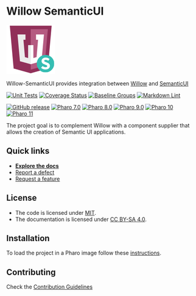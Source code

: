 # Willow SemanticUI

![Logo](assets/logos/128x128.png)

Willow-SemanticUI provides integration between [Willow](https://github.com/ba-st/Willow)
and [SemanticUI](https://semantic-ui.com/)

[![Unit Tests](https://github.com/ba-st/Willow-SemanticUI/actions/workflows/unit-tests.yml/badge.svg)](https://github.com/ba-st/Willow-SemanticUI/actions/workflows/unit-tests.yml/badge.svg)
[![Coverage Status](https://codecov.io/github/ba-st/Willow-SemanticUI/coverage.svg?branch=release-candidate)](https://codecov.io/gh/ba-st/Willow-SemanticUI/branch/release-candidate)
[![Baseline Groups](https://github.com/ba-st/Willow-SemanticUI/actions/workflows/loading-groups.yml/badge.svg)](https://github.com/ba-st/Willow-SemanticUI/actions/workflows/loading-groups.yml)
[![Markdown Lint](https://github.com/ba-st/Willow-SemanticUI/actions/workflows/markdown-lint.yml/badge.svg)](https://github.com/ba-st/Willow-SemanticUI/actions/workflows/markdown-lint.yml)

[![GitHub release](https://img.shields.io/github/release/ba-st/Willow-SemanticUI.svg)](https://github.com/ba-st/Willow-SemanticUI/releases/latest)
[![Pharo 7.0](https://img.shields.io/badge/Pharo-7.0-informational)](https://pharo.org)
[![Pharo 8.0](https://img.shields.io/badge/Pharo-8.0-informational)](https://pharo.org)
[![Pharo 9.0](https://img.shields.io/badge/Pharo-9.0-informational)](https://pharo.org)
[![Pharo 10](https://img.shields.io/badge/Pharo-10-informational)](https://pharo.org)
[![Pharo 11](https://img.shields.io/badge/Pharo-11-informational)](https://pharo.org)

The project goal is to complement Willow with a component supplier that allows
the creation of Semantic UI applications.

## Quick links

- [**Explore the docs**](docs/README.md)
- [Report a defect](https://github.com/ba-st/Willow-SemanticUI/issues/new?labels=Type%3A+Defect)
- [Request a feature](https://github.com/ba-st/Willow-SemanticUI/issues/new?labels=Type%3A+Feature)

## License

- The code is licensed under [MIT](LICENSE).
- The documentation is licensed under [CC BY-SA 4.0](http://creativecommons.org/licenses/by-sa/4.0/).

## Installation

To load the project in a Pharo image follow these [instructions](docs/how-to/how-to-load-in-pharo.md).

## Contributing

Check the [Contribution Guidelines](CONTRIBUTING.md)
